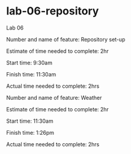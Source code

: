 # lab-06-repository
Lab 06

Number and name of feature: Repository set-up


Estimate of time needed to complete: 2hr

Start time: 9:30am

Finish time: 11:30am

Actual time needed to complete: 2hrs



Number and name of feature: Weather


Estimate of time needed to complete: 2hr

Start time: 11:30am

Finish time: 1:26pm

Actual time needed to complete: 2hrs